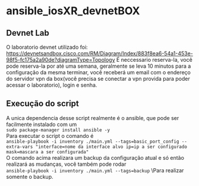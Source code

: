 # ansible_iosXR_devnetBOX
## Devnet Lab
O laboratorio devnet utilizado foi: https://devnetsandbox.cisco.com/RM/Diagram/Index/883f8ea6-54a1-453e-98f5-fc175a2a90de?diagramType=Topology
É neccessario reserva-la, você pode reserva-la por até uma semana, geralmente se leva 10 minutos para a configuração da mesma terminar, você receberá um email com o endereço do servidor vpn da box(você precisa se conectar a vpn provida para poder acessar o laboratorio), login e senha.
## Execução do script
A unica dependencia desse script realmente é o ansible, que pode ser facilmente instalado com um\
```sudo package-manager install ansible -y```\
Para executar o script o comando é\
``ansible-playbook -i inventory ./main.yml --tags=basic_port_config --extra-vars "interface=nome da interface alvo ip=ip a ser configurado mask=mascara a ser configurada"``\
O comando acima realizara um backup da configuração atual e só então realizará as mudanças, você também pode rodar\
``ansible-playbook -i inventory ./main.yml --tags=backup``
\Para realizar somente o backup.
